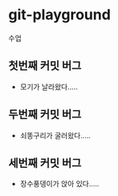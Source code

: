 # git-playground
수업

## 첫번째 커밋 버그

 - 모기가 날라왔다.....

 ## 두번째 커밋 버그

  - 쇠똥구리가 굴러왔다.....

  ## 세번째 커밋 버그

   - 장수풍뎅이가 앉아 있다.....
